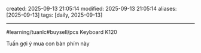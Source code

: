 created: 2025-09-13 21:05:14
modified: 2025-09-13 21:05:14
aliases: [2025-09-13]
tags: [daily, 2025-09-13]

---
#learning/tuanlc#buysell/pcs Keyboard K120

Tuấn gợi ý mua con bàn phím này





















